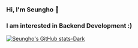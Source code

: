 ### Hi, I'm Seungho 👋 
### I am interested in Backend Development :)

[![Seungho's GitHub stats-Dark](https://github-readme-stats.vercel.app/api?username=pricelesscode&show-icons=true&rank_icon=github&theme=dark#gh-dark-mode-only)](https://github.com/anuraghazra/github-readme-stats#gh-dark-mode-only)
<!--
**PricelessCode/PricelessCode** is a ✨ _special_ ✨ repository because its `README.md` (this file) appears on your GitHub profile.

Here are some ideas to get you started:

- 🔭 I’m currently working on ...
- 🌱 I’m currently learning ...
- 👯 I’m looking to collaborate on ...
- 🤔 I’m looking for help with ...
- 💬 Ask me about ...
- 📫 How to reach me: ...
- 😄 Pronouns: ...
- ⚡ Fun fact: ...
-->
